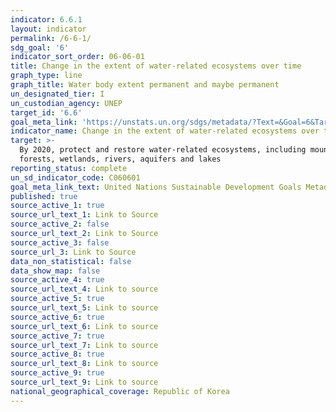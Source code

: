 ```yaml
---
indicator: 6.6.1
layout: indicator
permalink: /6-6-1/
sdg_goal: '6'
indicator_sort_order: 06-06-01
title: Change in the extent of water-related ecosystems over time
graph_type: line
graph_title: Water body extent permanent and maybe permanent
un_designated_tier: I
un_custodian_agency: UNEP
target_id: '6.6'
goal_meta_link: 'https://unstats.un.org/sdgs/metadata/?Text=&Goal=6&Target=6.6'
indicator_name: Change in the extent of water-related ecosystems over time
target: >-
  By 2020, protect and restore water-related ecosystems, including mountains,
  forests, wetlands, rivers, aquifers and lakes
reporting_status: complete
un_sd_indicator_code: C060601
goal_meta_link_text: United Nations Sustainable Development Goals Metadata (pdf 428kB)
published: true
source_active_1: true
source_url_text_1: Link to Source
source_active_2: false
source_url_text_2: Link to Source
source_active_3: false
source_url_3: Link to Source
data_non_statistical: false
data_show_map: false
source_active_4: true
source_url_text_4: Link to source
source_active_5: true
source_url_text_5: Link to source
source_active_6: true
source_url_text_6: Link to source
source_active_7: true
source_url_text_7: Link to source
source_active_8: true
source_url_text_8: Link to source
source_active_9: true
source_url_text_9: Link to source
national_geographical_coverage: Republic of Korea
---
```

